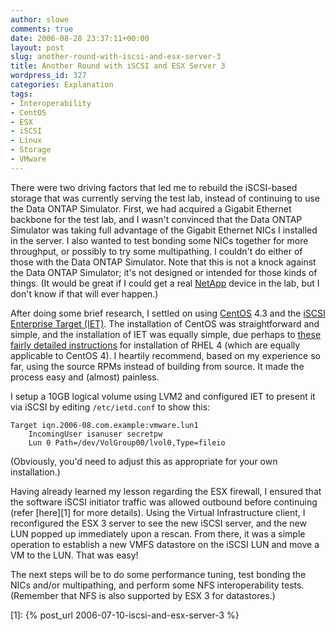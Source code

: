 ```yaml
---
author: slowe
comments: true
date: 2006-08-28 23:37:11+00:00
layout: post
slug: another-round-with-iscsi-and-esx-server-3
title: Another Round with iSCSI and ESX Server 3
wordpress_id: 327
categories: Explanation
tags:
- Interoperability
- CentOS
- ESX
- iSCSI
- Linux
- Storage
- VMware
---
```


There were two driving factors that led me to rebuild the iSCSI-based storage that was currently serving the test lab, instead of continuing to use the Data ONTAP Simulator. First, we had acquired a Gigabit Ethernet backbone for the test lab, and I wasn't convinced that the Data ONTAP Simulator was taking full advantage of the Gigabit Ethernet NICs I installed in the server. I also wanted to test bonding some NICs together for more throughput, or possibly to try some multipathing. I couldn't do either of those with the Data ONTAP Simulator. Note that this is not a knock against the Data ONTAP Simulator; it's not designed or intended for those kinds of things. (It would be great if I could get a real [NetApp](http://www.netapp.com/) device in the lab, but I don't know if that will ever happen.)

After doing some brief research, I settled on using [CentOS](http://www.centos.org/) 4.3 and the [iSCSI Enterprise Target (IET)](http://iscsitarget.sourceforge.net/). The installation of CentOS was straightforward and simple, and the installation of IET was equally simple, due perhaps to [these fairly detailed instructions](http://mail.digicola.com/wiki/index.php?title=User:Martin:iSCSI) for installation of RHEL 4 (which are equally applicable to CentOS 4). I heartily recommend, based on my experience so far, using the source RPMs instead of building from source. It made the process easy and (almost) painless.

I setup a 10GB logical volume using LVM2 and configured IET to present it via iSCSI by editing `/etc/ietd.conf` to show this:

    Target iqn.2006-08.com.example:vmware.lun1
        IncomingUser isanuser secretpw
        Lun 0 Path=/dev/VolGroup00/lvol0,Type=fileio

(Obviously, you'd need to adjust this as appropriate for your own installation.)

Having already learned my lesson regarding the ESX firewall, I ensured that the software iSCSI initiator traffic was allowed outbound before continuing (refer [here][1] for more details). Using the Virtual Infrastructure client, I reconfigured the ESX 3 server to see the new iSCSI server, and the new LUN popped up immediately upon a rescan. From there, it was a simple operation to establish a new VMFS datastore on the iSCSI LUN and move a VM to the LUN. That was easy!

The next steps will be to do some performance tuning, test bonding the NICs and/or multipathing, and perform some NFS interoperability tests. (Remember that NFS is also supported by ESX 3 for datastores.)

[1]: {% post_url 2006-07-10-iscsi-and-esx-server-3 %}
